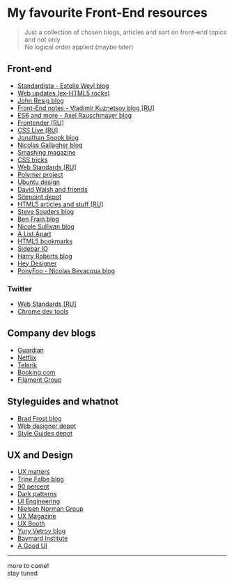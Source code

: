 # My favourite Front-End resources

> Just a collection of chosen blogs, articles and sort on front-end topics and not only  
> No logical order applied (maybe later)

## Front-end

- [Standardista - Estelle Weyl blog](http://www.standardista.com/)
- [Web updates (ex-HTML5 rocks)](https://developers.google.com/web/updates/)
- [John Resig blog](http://ejohn.org/category/blog/)
- [Front-End notes - Vladimir Kuznetsov blog [RU]](http://noteskeeper.ru/)
- [ES6 and more - Axel Rauschmayer blog](http://www.2ality.com/)
- [Frontender [RU]](http://frontender.info/)
- [CSS Live [RU]](http://css-live.ru/)
- [Jonathan Snook blog](http://snook.ca/)
- [Nicolas Gallagher blog](http://nicolasgallagher.com/)
- [Smashing magazine](http://www.smashingmagazine.com/)
- [CSS tricks](http://css-tricks.com/)
- [Web Standards [RU]](http://web-standards.ru/)
- [Polymer project](https://elements.polymer-project.org/)
- [Ubuntu design](http://design.canonical.com/)
- [David Walsh and friends](http://davidwalsh.name/)
- [Sitepoint depot](http://www.sitepoint.com/)
- [HTML5 articles and stuff [RU]](http://html5.by/)
- [Steve Souders blog](http://www.stevesouders.com/blog/)
- [Ben Frain blog](http://benfrain.com/blog/)
- [Nicole Sullivan blog](http://www.stubbornella.org/content/)
- [A List Apart](http://alistapart.com/articles)
- [HTML5 bookmarks](http://html5bookmarks.com/)
- [Sidebar IO](http://sidebar.io/)
- [Harry Roberts blog](http://csswizardry.com/)
- [Hey Designer](http://heydesigner.com/)
- [PonyFoo - Nicolas Bevacqua blog](http://ponyfoo.com/)


### Twitter

- [Web Standards [RU]](https://twitter.com/webstandards_ru)
- [Chrome dev tools](https://twitter.com/ChromeDevTools)


## Company dev blogs

- [Guardian](https://www.theguardian.com/info/developer-blog)
- [Netflix](http://techblog.netflix.com/)
- [Telerik](http://www.telerik.com/blogs)
- [Booking.com](http://blog.booking.com/)
- [Filament Group](https://www.filamentgroup.com/lab/)


## Styleguides and whatnot

- [Brad Frost blog](http://bradfrost.com/blog/)
- [Web designer depot](http://www.webdesignerdepot.com/)
- [Style Guides depot](http://styleguides.io/)


## UX and Design

- [UX matters](http://www.uxmatters.com/)
- [Trine Falbe blog](http://www.trinefalbe.com/)
- [90 percent](http://www.90percentofeverything.com/)
- [Dark patterns](http://darkpatterns.org/)
- [UI Engineering](http://www.uie.com/)
- [Nielsen Norman Group](http://www.nngroup.com/)
- [UX Magazine](http://uxmag.com/)
- [UX Booth](http://www.uxbooth.com/)
- [Yury Vetrov blog](http://www.jvetrau.com/)
- [Baymard Institute](http://baymard.com/)
- [A Good UI](http://goodui.org/)


---
more to come!  
stay tuned
